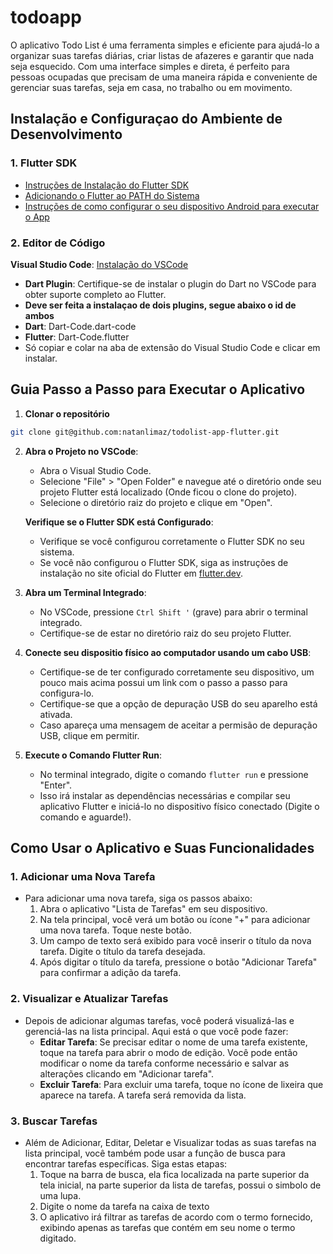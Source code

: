 # todoapp

O aplicativo Todo List é uma ferramenta simples e eficiente para ajudá-lo a organizar suas tarefas diárias, criar listas de afazeres e garantir que nada seja esquecido. Com uma interface simples e direta, é perfeito para pessoas ocupadas que precisam de uma maneira rápida e conveniente de gerenciar suas tarefas, seja em casa, no trabalho ou em movimento.

## Instalação e Configuraçao do Ambiente de Desenvolvimento

### 1. Flutter SDK
- [Instruções de Instalação do Flutter SDK](https://docs.flutter.dev/get-started/install/windows/mobile?tab=vscode)
- [Adicionando o Flutter ao PATH do Sistema](https://docs.flutter.dev/get-started/install/windows/mobile?tab=vscode#:~:text=Clique%20em%20Adicionar%20SDK%20ao%20PATH%20.)
- [Instruções de como configurar o seu dispositivo Android para executar o App](https://docs.flutter.dev/get-started/install/windows/mobile?tab=physical#set-up-your-target-android-device)

### 2. Editor de Código
**Visual Studio Code**: [Instalação do VSCode](https://code.visualstudio.com/download)
- **Dart Plugin**: Certifique-se de instalar o plugin do Dart no VSCode para obter suporte completo ao Flutter.
- **Deve ser feita a instalaçao de dois plugins, segue abaixo o id de ambos**
- **Dart**: Dart-Code.dart-code
- **Flutter**: Dart-Code.flutter
- Só copiar e colar na aba de extensão do Visual Studio Code e clicar em instalar.


## Guia Passo a Passo para Executar o Aplicativo

1. **Clonar o repositório**
```bash
git clone git@github.com:natanlimaz/todolist-app-flutter.git
```

2. **Abra o Projeto no VSCode**:
   - Abra o Visual Studio Code.
   - Selecione "File" > "Open Folder" e navegue até o diretório onde seu projeto Flutter está localizado (Onde ficou o clone do projeto).
   - Selecione o diretório raiz do projeto e clique em "Open".

   **Verifique se o Flutter SDK está Configurado**:
   - Verifique se você configurou corretamente o Flutter SDK no seu sistema.
   - Se você não configurou o Flutter SDK, siga as instruções de instalação no site oficial do Flutter em [flutter.dev](https://flutter.dev/docs/get-started/install).

3. **Abra um Terminal Integrado**:
   - No VSCode, pressione `Ctrl Shift '` (grave) para abrir o terminal integrado.
   - Certifique-se de estar no diretório raiz do seu projeto Flutter.

4. **Conecte seu dispositio físico ao computador usando um cabo USB**:
   - Certifique-se de ter configurado corretamente seu dispositivo, um pouco mais acima possui um link com o passo a passo para configura-lo.
   - Certifique-se que a opção de depuração USB do seu aparelho está ativada.
   - Caso apareça uma mensagem de aceitar a permisão de depuração USB, clique em permitir.

5. **Execute o Comando Flutter Run**:
   - No terminal integrado, digite o comando `flutter run` e pressione "Enter".
   - Isso irá instalar as dependências necessárias e compilar seu aplicativo Flutter e iniciá-lo no dispositivo físico conectado (Digite o comando e aguarde!).

## Como Usar o Aplicativo e Suas Funcionalidades
### 1. Adicionar uma Nova Tarefa
- Para adicionar uma nova tarefa, siga os passos abaixo:
  1. Abra o aplicativo "Lista de Tarefas" em seu dispositivo.
  2. Na tela principal, você verá um botão ou ícone "+" para adicionar uma nova tarefa. Toque neste botão.
  3. Um campo de texto será exibido para você inserir o título da nova tarefa. Digite o título da tarefa desejada.
  4. Após digitar o título da tarefa, pressione o botão "Adicionar Tarefa" para confirmar a adição da tarefa.

### 2. Visualizar e Atualizar Tarefas
- Depois de adicionar algumas tarefas, você poderá visualizá-las e gerenciá-las na lista principal. Aqui está o que você pode fazer:
  - **Editar Tarefa**: Se precisar editar o nome de uma tarefa existente, toque na tarefa para abrir o modo de edição. Você pode então modificar o nome da tarefa conforme necessário e salvar as alterações clicando em "Adicionar tarefa".
  - **Excluir Tarefa**: Para excluir uma tarefa, toque no ícone de lixeira que aparece na tarefa. A tarefa será removida da lista.

### 3. Buscar Tarefas
- Além de Adicionar, Editar, Deletar e Visualizar todas as suas tarefas na lista principal, você também pode usar a função de busca para encontrar tarefas específicas. Siga estas etapas:
  1. Toque na barra de busca, ela fica localizada na parte superior da tela inicial, na parte superior da lista de tarefas, possui o simbolo de uma lupa.
  2. Digite o nome da tarefa na caixa de texto
  3. O aplicativo irá filtrar as tarefas de acordo com o termo fornecido, exibindo apenas as tarefas que contém em seu nome o termo digitado.